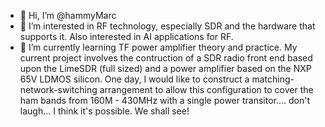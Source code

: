 - 👋 Hi, I’m @hammyMarc
- 👀 I’m interested in RF technology, especially SDR and the hardware that supports it. Also interested in AI applications for RF.
- 🌱 I’m currently learning TF power amplifier theory and practice. My current project involves the contruction of a SDR radio front end based upon the LimeSDR (full sized) and a power amplifier based on the NXP 65V LDMOS silicon. One day, I would like to construct a matching-network-switching arrangement to allow this configuration to cover the ham bands from 160M - 430MHz with a single power transitor.... don't laugh... I think it's possible. We shall see!

<!---
hammyMarc/hammyMarc is a ✨ special ✨ repository because its `README.md` (this file) appears on your GitHub profile.
You can click the Preview link to take a look at your changes.
--->
